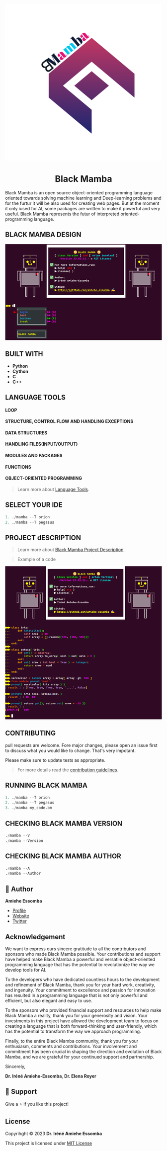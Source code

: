![logo](/images/logo.png)
<h1 align="center"> Black Mamba </h1>
<p align="left">Black Mamba is an open source object-oriented programming language oriented towards solving machine learning and Deep-learning problems and for the furtur it will be also used for creating web pages. But at the moment it only iused for AI, some packages are written to make it powerful and very useful. Black Mamba represents the futur of interpreted oriented-programming language.</p>


## BLACK MAMBA DESIGN 

![logo](/images/design.png)

## BUILT WITH 
- __**Python**__ 
- __**Cython**__ 
- __**C**__
- __**C++**__

## LANGUAGE TOOLS

#### LOOP

#### STRUCTURE, CONTROL FLOW AND HANDLING EXCEPTIONS

#### DATA STRUCTURES 

#### HANDLING FILES(INPUT/OUTPUT)

#### MODULES AND PACKAGES

#### FUNCTIONS

#### OBJECT-ORIENTED PROGRAMMING 

> Learn more about  [Language Tools](https://github.com/amiehe-essomba/BlackMamba/blob/BlackMamba/Tools.md).

## SELECT YOUR IDE 
```python
1. ./mamba --T orion
2. ./mamba --T pegasus
```

## PROJECT dESCRIPTION
> Learn more about [Black Mamba Project Description](https://github.com/amiehe-essomba/BlackMamba/blob/BlackMamba/PROJECT_DESCRIPTION.md). 

> Example of a code

![logo](/images/code3.png)

## CONTRIBUTING
pull requests are welcome. Fore major changes, please open an issue first to discuss what you would like to change.
That's very impotant.

Please make sure to update tests as appropriate.
>For more details read the [contribution guidelines](https://github.com/amiehe-essomba/BlackMamba/blob/BlackMamba/CONTRIBUTING.md).

## RUNNING BLACK MAMBA
```python
1. ./mamba --T orion 
2. ./mamba --T pegasus 
3. ./mamba my_code.bm
```

## CHECKING BLACK MAMBA VERSION
```python
./mamba --V
./mamba --Version
```

## CHECKING BLACK MAMBA AUTHOR
```python
./mamba --A
./mamba --Author
```

## 🤵 Author 
__**Amiehe Essomba**__ 

- [Profile](https://github.com/amiehe-essomba "Amiehe Essomba" )
- [Website](https://pypi.org/user/amiehe/ "pypi")
- [Twitter](https://twitter.com/irene_essomba?t=dyzm9cjFPhktK4NEtiqtmw&s=09 "@Essomba" )

## Acknowledgement
<p align="left">We want to express ours sincere gratitude to all the contributors and sponsors who made 
Black Mamba possible. Your contributions and support have helped make Black Mamba a 
powerful and versatile object-oriented programming language that has the potential to revolutionize the 
way we develop tools for AI.</p>

<p align="left">To the developers who have dedicated countless hours to the development and refinement of Black Mamba, thank you for your
hard work, creativity, and ingenuity. Your commitment to excellence and passion for innovation has resulted in a programming 
language that is not only powerful and efficient, but also elegant and easy to use.</p>

<p align="left">To the sponsors who provided financial support and resources to help make Black Mamba a reality, thank you for your 
generosity and vision. Your investments in this project have allowed the development team to focus on creating a language 
that is both forward-thinking and user-friendly, which has the potential to transform the way we approach programming.</p>

<p align="left">Finally, to the entire Black Mamba community, thank you for your enthusiasm, comments and contributions. Your involvement 
and commitment has been crucial in shaping the direction and evolution of Black Mamba, and we are grateful for your 
continued support and partnership.

Sincerely,

__**Dr. Iréné Amiehe-Essomba**__,
__**Dr. Elena Royer**__ 
</p>

## 🤝 Support 
Give a ⭐ if you like this project!

## License 
Copyrihght © 2023 __**Dr. Iréné Amiehe Essomba**__


This project is licensed under [MIT License](https://github.com/amiehe-essomba/BlackMamba/blob/BlackMamba/LICENSE)


